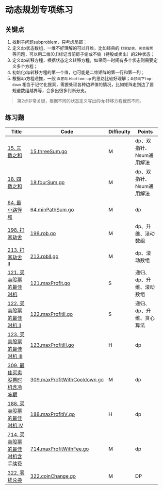 # 动态规划专项练习

## 关键点

1. 找到子问题subproblem，只考虑局部；
2. 定义dp状态数组，一维不好理解的可以升维，比如经典的 `打家劫舍、买卖股票` 等问题，可以用二维[0,1]标记当前房子偷或不偷（持股或卖出）的2种状态；
3. 定义dp转移方程，根据状态定义转移方程，如果同一时间有多个状态则需要定义多个方程；
4. 初始化dp转移方程的第一个值，也可能是二维矩阵的第一行和第一列；
5. 根据dp方程递推，一般 `自底向上bottom-up` 的思路比较好理解；`自顶向下top-down` 相当于记忆化搜索，需要处理各种边界值的情况，比如矩阵走到边了要规避数组越界等，会多出很多判断分支。

> 第2步非常关键，根据不同的状态定义写出的dp转移方程截然不同。

## 练习题

| Title | Code | <span id="Top">Difficulty</span> | Points |
| ----- | ---- | -------------------------------- |--------|
|[15. 三数之和](https://leetcode-cn.com/problems/3sum/)|[15.threeSum.go](15.threeSum.go)|M|dp、双指针、Nsum通用解法|
|[18. 四数之和](https://leetcode-cn.com/problems/4sum/)|[18.fourSum.go](18.fourSum.go)|M|dp、双指针、Nsum通用解法|
|[64. 最小路径和](https://leetcode-cn.com/problems/minimum-path-sum/)|[64.minPathSum.go](64.minPathSum.go)|M|dp|
|[198. 打家劫舍](https://leetcode-cn.com/problems/house-robber/)|[198.rob.go](198.rob.go)|M|dp、升维、滚动数组|
|[213. 打家劫舍 II](https://leetcode-cn.com/problems/house-robber-ii/)|[213.robII.go](213.robII.go)|M|dp、滚动数组|
|[121. 买卖股票的最佳时机](https://leetcode-cn.com/problems/best-time-to-buy-and-sell-stock/)|[121.maxProfit.go](121.maxProfit.go)|S|递归、dp、升维、滚动数组|
|[122. 买卖股票的最佳时机 II](https://leetcode-cn.com/problems/best-time-to-buy-and-sell-stock-ii/)|[122.maxProfitII.go](122.maxProfitII.go)|S|递归、dp、升维、贪心算法|
|[123. 买卖股票的最佳时机 III](https://leetcode-cn.com/problems/best-time-to-buy-and-sell-stock-iii/)|[123.maxProfitIII.go](123.maxProfitIII.go)|H|dp|
|[309. 最佳买卖股票时机含冷冻期](https://leetcode-cn.com/problems/best-time-to-buy-and-sell-stock-with-cooldown/)|[309.maxProfitWithCooldown.go](309.maxProfitWithCooldown.go)|M|dp|
|[188. 买卖股票的最佳时机 IV](https://leetcode-cn.com/problems/best-time-to-buy-and-sell-stock-iv/)|[188.maxProfitIV.go](188.maxProfitIV.go)|H|dp|
|[714. 买卖股票的最佳时机含手续费](https://leetcode-cn.com/problems/best-time-to-buy-and-sell-stock-with-transaction-fee/)|[714.maxProfitWithFee.go](714.maxProfitWithFee.go)|M|dp|
|[322. 零钱兑换](https://leetcode-cn.com/problems/coin-change/)|[322.coinChange.go](322.coinChange.go)|M|DP|
